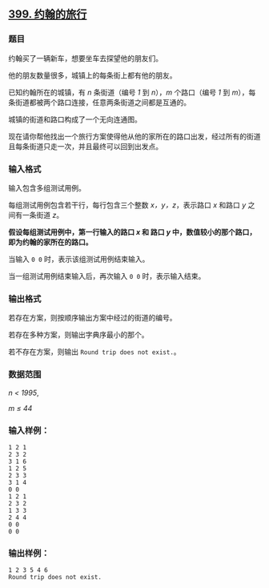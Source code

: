 ## [399. 约翰的旅行](https://www.acwing.com/problem/content/401/)

### 题目

约翰买了一辆新车，想要坐车去探望他的朋友们。

他的朋友数量很多，城镇上的每条街上都有他的朋友。

已知约翰所在的城镇，有 *n* 条街道（编号 *1* 到 *n*），*m* 个路口（编号 *1* 到 *m*），每条街道都被两个路口连接，任意两条街道之间都是互通的。

城镇的街道和路口构成了一个无向连通图。

现在请你帮他找出一个旅行方案使得他从他的家所在的路口出发，经过所有的街道且每条街道只走一次，并且最终可以回到出发点。

### 输入格式

输入包含多组测试用例。

每组测试用例包含若干行，每行包含三个整数 *x，y，z*，表示路口 *x* 和路口 *y* 之间有一条街道 *z*。

**假设每组测试用例中，第一行输入的路口 *x* 和 路口 *y* 中，数值较小的那个路口，即为约翰的家所在的路口。**

当输入 `0 0` 时，表示该组测试用例结束输入。

当一组测试用例结束输入后，再次输入 `0 0` 时，表示输入结束。

### 输出格式

若存在方案，则按顺序输出方案中经过的街道的编号。

若存在多种方案，则输出字典序最小的那个。

若不存在方案，则输出 `Round trip does not exist.`。

### 数据范围

*n < 1995*,

*m ≤ 44*

### 输入样例：

```
1 2 1
2 3 2
3 1 6
1 2 5
2 3 3
3 1 4
0 0
1 2 1
2 3 2
1 3 3
2 4 4
0 0
0 0
```

### 输出样例：

```
1 2 3 5 4 6
Round trip does not exist.
```
